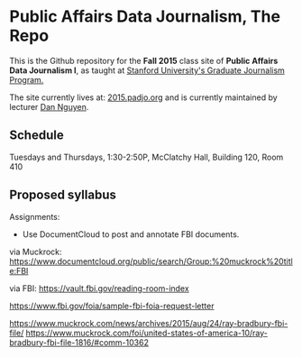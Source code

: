 # Public Affairs Data Journalism, The Repo

This is the Github repository for the __Fall 2015__ class site of __Public Affairs Data Journalism I__, as taught at [Stanford University's Graduate Journalism Program.](http://journalism.stanford.edu/)

The site currently lives at: [2015.padjo.org](//2015.padjo.org) and is currently maintained by lecturer [Dan Nguyen](//www.stanford.edu/~dun).

## Schedule

Tuesdays and Thursdays, 1:30-2:50P, McClatchy Hall, Building 120, Room 410

## Proposed syllabus

Assignments:

- Use DocumentCloud to post and annotate FBI documents.

via Muckrock:
https://www.documentcloud.org/public/search/Group:%20muckrock%20title:FBI

via FBI:
https://vault.fbi.gov/reading-room-index

https://www.fbi.gov/foia/sample-fbi-foia-request-letter



https://www.muckrock.com/news/archives/2015/aug/24/ray-bradbury-fbi-file/
https://www.muckrock.com/foi/united-states-of-america-10/ray-bradbury-fbi-file-1816/#comm-10362
